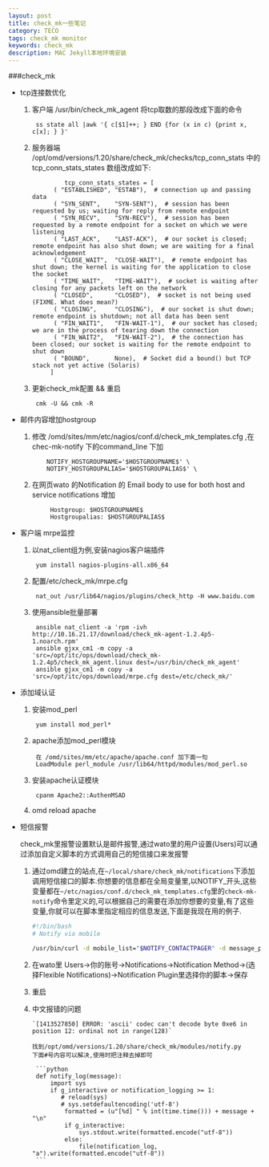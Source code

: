 ```yaml
---
layout: post
title: check_mk一些笔记
category: TECO
tags: check_mk monitor
keywords: check_mk
description: MAC Jekyll本地环境安装
---
```


###check_mk

* tcp连接数优化
    1. 客户端 /usr/bin/check\_mk_agent 将tcp取数的那段改成下面的命令

            ss state all |awk '{ c[$1]++; } END {for (x in c) {print x, c[x]; } }'
    2. 服务器端 /opt/omd/versions/1.20/share/check_mk/checks/tcp_conn_stats 中的
       tcp_conn_stats_states 数组改成如下:

                    tcp_conn_stats_states = [
                 ( "ESTABLISHED", "ESTAB"),  # connection up and passing data
                 ( "SYN_SENT",    "SYN-SENT"),  # session has been requested by us; waiting for reply from remote endpoint
                 ( "SYN_RECV",    "SYN-RECV"),  # session has been requested by a remote endpoint for a socket on which we were listening
                 ( "LAST_ACK",    "LAST-ACK"),  # our socket is closed; remote endpoint has also shut down; we are waiting for a final acknowledgement
                 ( "CLOSE_WAIT",  "CLOSE-WAIT"),  # remote endpoint has shut down; the kernel is waiting for the application to close the socket
                 ( "TIME_WAIT",   "TIME-WAIT"),  # socket is waiting after closing for any packets left on the network
                 ( "CLOSED",      "CLOSED"),  # socket is not being used (FIXME. What does mean?)
                 ( "CLOSING",     "CLOSING"),  # our socket is shut down; remote endpoint is shutdown; not all data has been sent
                 ( "FIN_WAIT1",   "FIN-WAIT-1"),  # our socket has closed; we are in the process of tearing down the connection
                 ( "FIN_WAIT2",   "FIN-WAIT-2"),  # the connection has been closed; our socket is waiting for the remote endpoint to shut down
                 ( "BOUND",       None),  # Socket did a bound() but TCP stack not yet active (Solaris)
                ]
    3. 更新check_mk配置 && 重启

            cmk -U && cmk -R


* 邮件内容增加hostgroup
    1. 修改 /omd/sites/mm/etc/nagios/conf.d/check\_mk\_templates.cfg ,在chec-mk-notify 下的command_line 下加

               NOTIFY_HOSTGROUPNAME='$HOSTGROUPNAME$' \
               NOTIFY_HOSTGROUPALIAS='$HOSTGROUPALIAS$' \
    2. 在网页wato 的Notification 的 Email body to use for both host and service notifications 增加

                Hostgroup: $HOSTGROUPNAME$
                Hostgroupalias: $HOSTGROUPALIAS$


* 客户端 mrpe监控
    1. 以nat_client组为例,安装nagios客户端插件

            yum install nagios-plugins-all.x86_64
    2. 配置/etc/check_mk/mrpe.cfg

            nat_out /usr/lib64/nagios/plugins/check_http -H www.baidu.com
    3. 使用ansible批量部署

            ansible nat_client -a 'rpm -ivh http://10.16.21.17/download/check_mk-agent-1.2.4p5-1.noarch.rpm'
            ansible gjxx_cm1 -m copy -a 'src=/opt/itc/ops/download/check_mk-1.2.4p5/check_mk_agent.linux dest=/usr/bin/check_mk_agent'
            ansible gjxx_cm1 -m copy -a 'src=/opt/itc/ops/download/mrpe.cfg dest=/etc/check_mk/'


* 添加域认证
    1. 安装mod\_perl

            yum install mod_perl*
    2. apache添加mod\_perl模块

            在 /omd/sites/mm/etc/apache/apache.conf 加下面一句
            LoadModule perl_module /usr/lib64/httpd/modules/mod_perl.so
    3. 安装apache认证模块

            cpanm Apache2::AuthenMSAD
    4. omd reload apache

* 短信报警

    check_mk里报警设置默认是邮件报警,通过wato里的用户设置(Users)可以通过添加自定义脚本的方式调用自己的短信接口来发报警
    1. 通过omd建立的站点,在`~/local/share/check_mk/notifications`下添加调用短信接口的脚本.你想要的信息都在全局变量里,以NOTIFY_开头,这些变量都在`~/etc/nagios/conf.d/check_mk_templates.cfg`里的`check-mk-notify`命令里定义的,可以根据自己的需要在添加你想要的变量,有了这些变量,你就可以在脚本里指定相应的信息发送,下面是我现在用的例子.

        ```bash
        #!/bin/bash
        # Notify via mobile

        /usr/bin/curl -d mobile_list="$NOTIFY_CONTACTPAGER" -d message_post="$NOTIFY_HOSTADDRESS is $NOTIFY_HOSTSTATE on $NOTIFY_HOSTGROUPNAME `/bin/date '+%Y-%m-%d %H:%M'`" http://1.1.1.1/smsnotify/smsnotify.php
        ```
    2. 在wato里 Users->你的账号->Notifications->Notification Method->(选择Flexible Notifications)->Notification Plugin里选择你的脚本->保存
    3. 重启
    4. 中文报错的问题

           `[1413527850] ERROR: 'ascii' codec can't decode byte 0xe6 in position 12: ordinal not in range(128)`

           找到/opt/omd/versions/1.20/share/check_mk/modules/notify.py
           下面#号内容可以解决,使用时把注释去掉即可

            ```python
            def notify_log(message):
                import sys
                if g_interactive or notification_logging >= 1:
                   # reload(sys)
                   # sys.setdefaultencoding('utf-8')
                    formatted = (u"[%d] " % int(time.time())) + message + "\n"                      
                    if g_interactive:
                        sys.stdout.write(formatted.encode("utf-8"))
                    else:
                        file(notification_log, "a").write(formatted.encode("utf-8"))
            ```
